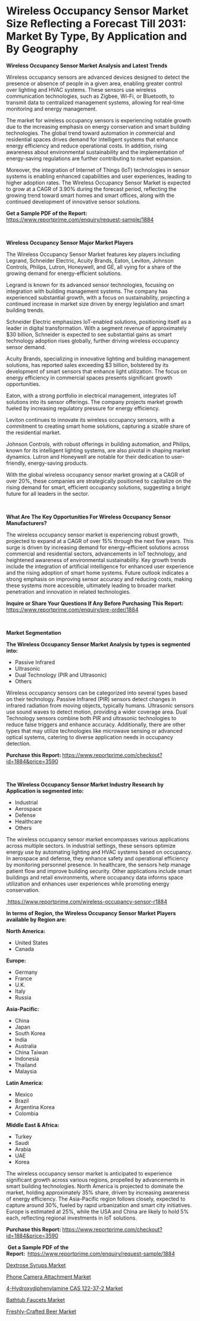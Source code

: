 <p><h1>Wireless Occupancy Sensor Market Size Reflecting a Forecast Till 2031: Market By Type, By Application and By Geography</h1></p><p><strong>Wireless Occupancy Sensor Market Analysis and Latest Trends</strong></p>
<p><p>Wireless occupancy sensors are advanced devices designed to detect the presence or absence of people in a given area, enabling greater control over lighting and HVAC systems. These sensors use wireless communication technologies, such as Zigbee, Wi-Fi, or Bluetooth, to transmit data to centralized management systems, allowing for real-time monitoring and energy management. </p><p>The market for wireless occupancy sensors is experiencing notable growth due to the increasing emphasis on energy conservation and smart building technologies. The global trend toward automation in commercial and residential spaces drives demand for intelligent systems that enhance energy efficiency and reduce operational costs. In addition, rising awareness about environmental sustainability and the implementation of energy-saving regulations are further contributing to market expansion.</p><p>Moreover, the integration of Internet of Things (IoT) technologies in sensor systems is enabling enhanced capabilities and user experiences, leading to higher adoption rates. The Wireless Occupancy Sensor Market is expected to grow at a CAGR of 3.90% during the forecast period, reflecting the growing trend toward smart homes and smart offices, along with the continued development of innovative sensor solutions.</p></p>
<p><strong>Get a Sample PDF of the Report:&nbsp;</strong> <a href="https://www.reportprime.com/enquiry/request-sample/1884">https://www.reportprime.com/enquiry/request-sample/1884</a></p>
<p>&nbsp;</p>
<p><strong>Wireless Occupancy Sensor Major Market Players</strong></p>
<p><p>The Wireless Occupancy Sensor Market features key players including Legrand, Schneider Electric, Acuity Brands, Eaton, Leviton, Johnson Controls, Philips, Lutron, Honeywell, and GE, all vying for a share of the growing demand for energy-efficient solutions. </p><p>Legrand is known for its advanced sensor technologies, focusing on integration with building management systems. The company has experienced substantial growth, with a focus on sustainability, projecting a continued increase in market size driven by energy legislation and smart building trends.</p><p>Schneider Electric emphasizes IoT-enabled solutions, positioning itself as a leader in digital transformation. With a segment revenue of approximately $30 billion, Schneider is expected to see substantial gains as smart technology adoption rises globally, further driving wireless occupancy sensor demand.</p><p>Acuity Brands, specializing in innovative lighting and building management solutions, has reported sales exceeding $3 billion, bolstered by its development of smart sensors that enhance light utilization. The focus on energy efficiency in commercial spaces presents significant growth opportunities.</p><p>Eaton, with a strong portfolio in electrical management, integrates IoT solutions into its sensor offerings. The company projects market growth fueled by increasing regulatory pressure for energy efficiency.</p><p>Leviton continues to innovate its wireless occupancy sensors, with a commitment to creating smart home solutions, capturing a sizable share of the residential market.</p><p>Johnson Controls, with robust offerings in building automation, and Philips, known for its intelligent lighting systems, are also pivotal in shaping market dynamics. Lutron and Honeywell are notable for their dedication to user-friendly, energy-saving products.</p><p>With the global wireless occupancy sensor market growing at a CAGR of over 20%, these companies are strategically positioned to capitalize on the rising demand for smart, efficient occupancy solutions, suggesting a bright future for all leaders in the sector.</p></p>
<p>&nbsp;</p>
<p><strong>What Are The Key Opportunities For Wireless Occupancy Sensor Manufacturers?</strong></p>
<p><p>The wireless occupancy sensor market is experiencing robust growth, projected to expand at a CAGR of over 15% through the next five years. This surge is driven by increasing demand for energy-efficient solutions across commercial and residential sectors, advancements in IoT technology, and heightened awareness of environmental sustainability. Key growth trends include the integration of artificial intelligence for enhanced user experience and the rising adoption of smart home systems. Future outlook indicates a strong emphasis on improving sensor accuracy and reducing costs, making these systems more accessible, ultimately leading to broader market penetration and innovation in related technologies.</p></p>
<p><strong>Inquire or Share Your Questions If Any Before Purchasing This Report:</strong> <a href="https://www.reportprime.com/enquiry/pre-order/1884">https://www.reportprime.com/enquiry/pre-order/1884</a></p>
<p>&nbsp;</p>
<p><strong>Market Segmentation</strong></p>
<p><strong>The Wireless Occupancy Sensor Market Analysis by types is segmented into:</strong></p>
<p><ul><li>Passive Infrared</li><li>Ultrasonic</li><li>Dual Technology (PIR and Ultrasonic)</li><li>Others</li></ul></p>
<p><p>Wireless occupancy sensors can be categorized into several types based on their technology. Passive Infrared (PIR) sensors detect changes in infrared radiation from moving objects, typically humans. Ultrasonic sensors use sound waves to detect motion, providing a wider coverage area. Dual Technology sensors combine both PIR and ultrasonic technologies to reduce false triggers and enhance accuracy. Additionally, there are other types that may utilize technologies like microwave sensing or advanced optical systems, catering to diverse application needs in occupancy detection.</p></p>
<p><strong>Purchase this Report:&nbsp;</strong><a href="https://www.reportprime.com/checkout?id=1884&price=3590">https://www.reportprime.com/checkout?id=1884&price=3590</a></p>
<p>&nbsp;</p>
<p><strong>The Wireless Occupancy Sensor Market Industry Research by Application is segmented into:</strong></p>
<p><ul><li>Industrial</li><li>Aerospace</li><li>Defense</li><li>Healthcare</li><li>Others</li></ul></p>
<p><p>The wireless occupancy sensor market encompasses various applications across multiple sectors. In industrial settings, these sensors optimize energy use by automating lighting and HVAC systems based on occupancy. In aerospace and defense, they enhance safety and operational efficiency by monitoring personnel presence. In healthcare, the sensors help manage patient flow and improve building security. Other applications include smart buildings and retail environments, where occupancy data informs space utilization and enhances user experiences while promoting energy conservation.</p></p>
<p><a href="https://www.reportprime.com/wireless-occupancy-sensor-r1884">&nbsp;https://www.reportprime.com/wireless-occupancy-sensor-r1884</a></p>
<p><strong>In terms of Region, the Wireless Occupancy Sensor Market Players available by Region are:</strong></p>
<p>
    <p> <strong> North America: </strong>
        <ul>
            <li>United States</li>
            <li>Canada</li>
        </ul>
        </p> 
    <p> <strong> Europe: </strong>
        <ul>
            <li>Germany</li>
            <li>France</li>
            <li>U.K.</li>
            <li>Italy</li>
            <li>Russia</li>
        </ul>
        </p> 
    <p> <strong> Asia-Pacific: </strong>
        <ul>
            <li>China</li>
            <li>Japan</li>
            <li>South Korea</li>
            <li>India</li>
            <li>Australia</li>
            <li>China Taiwan</li>
            <li>Indonesia</li>
            <li>Thailand</li>
            <li>Malaysia</li>
        </ul>
        </p> 
    <p> <strong> Latin America: </strong>
        <ul>
            <li>Mexico</li>
            <li>Brazil</li>
            <li>Argentina Korea</li>
            <li>Colombia</li>
        </ul>
        </p> 
    <p> <strong> Middle East & Africa: </strong>
        <ul>
            <li>Turkey</li>
            <li>Saudi</li>
            <li>Arabia</li>
            <li>UAE</li>
            <li>Korea</li>
        </ul>
    </p>
    </p>
<p><p>The wireless occupancy sensor market is anticipated to experience significant growth across various regions, propelled by advancements in smart building technologies. North America is projected to dominate the market, holding approximately 35% share, driven by increasing awareness of energy efficiency. The Asia-Pacific region follows closely, expected to capture around 30%, fueled by rapid urbanization and smart city initiatives. Europe is estimated at 25%, while the USA and China are likely to hold 5% each, reflecting regional investments in IoT solutions.</p></p>
<p><strong>Purchase this Report: </strong><a href="https://www.reportprime.com/checkout?id=1884&price=3590">https://www.reportprime.com/checkout?id=1884&price=3590</a></p>
<p>&nbsp;<strong>Get a Sample PDF of the Report:&nbsp;&nbsp;</strong><a href="https://www.reportprime.com/enquiry/request-sample/1884">https://www.reportprime.com/enquiry/request-sample/1884</a></p>
<p><strong></strong></p>
<p><p><a href="https://medium.com/@emiliomartelli542/dextrose-syrups-market-2024-2031-industry-insights-and-investment-opportunities-48af0f386022">Dextrose Syrups Market</a></p><p><a href="https://github.com/AKSHATREPORTPRIME/Market-Research-Report-List-6/blob/main/phone-camera-attachment-market.md">Phone Camera Attachment Market</a></p><p><a href="https://issuu.com/reportprime-2/docs/4-hydroxydiphenylamine-cas-122-37-2_9f72451e7e4997">4-Hydroxydiphenylamine CAS 122-37-2 Market</a></p><p><a href="https://www.linkedin.com/pulse/global-bathtub-faucets-market-exploring-share-trends-future-ltzff?trackingId=Nhdf%2B9KMSUmwijIlptj9UQ%3D%3D">Bathtub Faucets Market</a></p><p><a href="https://medium.com/@emiliomartelli542/insights-into-the-freshly-crafted-beer-industry-market-financial-status-market-size-and-revenue-c83368cd3bc4">Freshly-Crafted Beer Market</a></p></p>